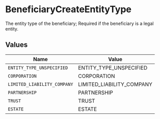 # BeneficiaryCreateEntityType

The entity type of the beneficiary; Required if the beneficiary is a legal entity.


## Values

| Name                        | Value                       |
| --------------------------- | --------------------------- |
| `ENTITY_TYPE_UNSPECIFIED`   | ENTITY_TYPE_UNSPECIFIED     |
| `CORPORATION`               | CORPORATION                 |
| `LIMITED_LIABILITY_COMPANY` | LIMITED_LIABILITY_COMPANY   |
| `PARTNERSHIP`               | PARTNERSHIP                 |
| `TRUST`                     | TRUST                       |
| `ESTATE`                    | ESTATE                      |